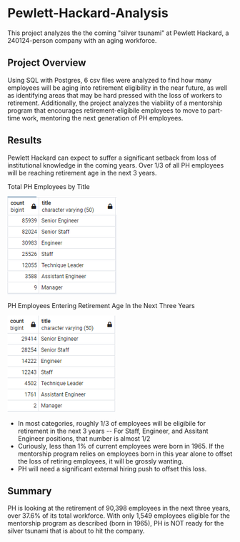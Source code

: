 # Pewlett-Hackard-Analysis
This project analyzes the the coming "silver tsunami" at Pewlett Hackard, a 240124-person company with an aging workforce.

## Project Overview
Using SQL with Postgres, 6 csv files were analyzed to find how many employees will be aging into retirement eligibility in the near future, as well as identifying areas that may be hard pressed with the loss of workers to retirement. Additionally, the project analyzes the viability of a mentorship program that encourages retirement-eligibile employees to move to part-time work, mentoring the next generation of PH employees.


## Results
Pewlett Hackard can expect to suffer a significant setback from loss of institutional knowledge in the coming years. Over 1/3 of all PH employees will be reaching retirement age in the next 3 years.

Total PH Employees by Title

![total_titles](Data/total_titles.png)

PH Employees Entering Retirement Age In the Next Three Years

![retirement_titles](Data/retirement_titles.png)

- In most categories, roughly 1/3 of employees will be eligibile for retirement in the next 3 years
-- For Staff, Engineer, and Assitant Engineer positions, that number is almost 1/2
- Curiously, less than 1% of current employees were born in 1965. If the mentorship program relies on employees born in this year alone to offset the loss of retiring employees, it will be grossly wanting.
- PH will need a significant external hiring push to offset this loss.

## Summary
PH is looking at the retirement of 90,398 employees in the next three years, over 37.6% of its total workforce. With only 1,549 employees eligible for the mentorship program as described (born in 1965), PH is NOT ready for the silver tsunami that is about to hit the company. 
